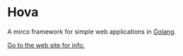 # Hova

A mirco framework for simple web applications in [Golang](http://www.golang.org). 


[Go to the web site for info.](http://coffeejay.github.io/hova)